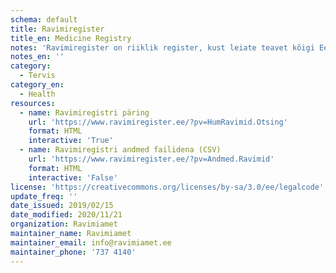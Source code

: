 ```yaml
---
schema: default
title: Ravimiregister
title_en: Medicine Registry
notes: 'Ravimiregister on riiklik register, kust leiate teavet kõigi Eestis müügil olevate ravimite ning nende erinevate pakendite kohta. Lisaks ravimi põhiandmetele, nagu toimeaine, ravimvorm ja tugevus, on registris kirjas ka ravimi soodustuse info, Eestis kehtiv piirhind ning viimane kuupäev, mil ravimit Eestisse toodi. Müügiloaga ravimite juurde on lisatud ravimi omaduste kokkuvõte (SPC), pakendi infoleht (PIL) ja pakendimärgistuse tekst.'
notes_en: ''
category:
  - Tervis
category_en:
  - Health
resources:
  - name: Ravimiregistri päring
    url: 'https://www.ravimiregister.ee/?pv=HumRavimid.Otsing'
    format: HTML
    interactive: 'True'
  - name: Ravimiregistri andmed failidena (CSV)
    url: 'https://www.ravimiregister.ee/?pv=Andmed.Ravimid'
    format: HTML
    interactive: 'False'
license: 'https://creativecommons.org/licenses/by-sa/3.0/ee/legalcode'
update_freq: ''
date_issued: 2019/02/15
date_modified: 2020/11/21
organization: Ravimiamet
maintainer_name: Ravimiamet
maintainer_email: info@ravimiamet.ee
maintainer_phone: '737 4140'
---
```


